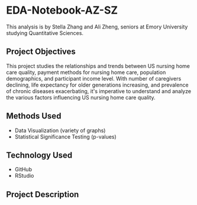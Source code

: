 # EDA-Notebook-AZ-SZ

This analysis is by Stella Zhang and Ali Zheng, seniors at Emory University studying Quantitative Sciences. 

## Project Objectives

This project studies the relationships and trends between US nursing home care quality, payment methods for nursing home care, population demographics, and participant income level. With number of caregivers declining, life expectancy for older generations increasing, and prevalence of chronic diseases exacerbating, it's imperative to understand and analyze the various factors influencing US nursing home care quality.

## Methods Used
- Data Visualization (variety of graphs)
- Statistical Significance Testing (p-values)

## Technology Used
- GitHub
- RStudio

## Project Description

